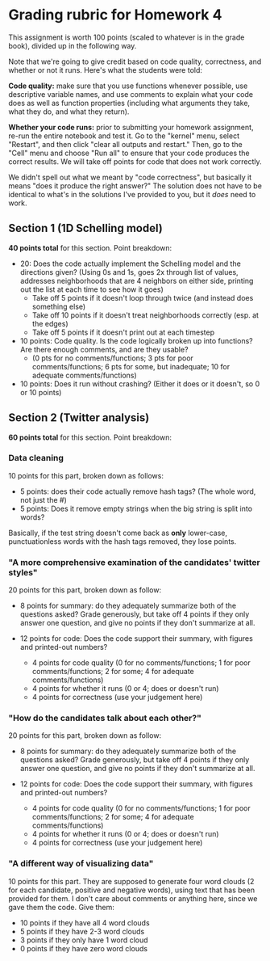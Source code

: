 # Grading rubric for Homework 4

This assignment is worth 100 points (scaled to whatever is in the grade book), divided up in the following way.

Note that we're going to give credit based on code quality, correctness, and whether or not it runs.  Here's what the students were told:

**Code quality:** make sure that you use functions whenever possible, use descriptive variable names, and use comments to explain what your code does as well as function properties (including what arguments they take, what they do, and what they return).

**Whether your code runs:** prior to submitting your homework assignment, re-run the entire notebook and test it. Go to the "kernel" menu, select "Restart", and then click "clear all outputs and restart." Then, go to the "Cell" menu and choose "Run all" to ensure that your code produces the correct results. We will take off points for code that does not work correctly.

We didn't spell out what we meant by "code correctness", but basically it means "does it produce the right answer?"  The solution does not have to be identical to what's in the solutions I've provided to you, but it *does* need to work.


## Section 1 (1D Schelling model)

**40 points total** for this section.  Point breakdown:

* 20: Does the code actually implement the Schelling model and the directions given?  (Using 0s and 1s, goes 2x through list of values, addresses neighborhoods that are 4 neighbors on either side, printing out the list at each time to see how it goes)
  * Take off 5 points if it doesn't loop through twice (and instead does something else)
  * Take off 10 points if it doesn't treat neighborhoods correctly (esp. at the edges)
  * Take off 5 points if it doesn't print out at each timestep
* 10 points: Code quality.  Is the code logically broken up into functions? Are there enough comments, and are they usable?
  * (0 pts for no comments/functions; 3 pts for poor comments/functions; 6 pts for some, but inadequate; 10 for adequate comments/functions)
* 10 points: Does it run without crashing?  (Either it does or it doesn't, so 0 or 10 points)

## Section 2 (Twitter analysis)

**60 points total** for this section.  Point breakdown:

### Data cleaning

10 points for this part, broken down as follows:

* 5 points: does their code actually remove hash tags?  (The whole word, not just the #)
* 5 points: Does it remove empty strings when the big string is split into words?

Basically, if the test string doesn't come back as **only** lower-case, punctuationless words with the hash tags removed, they lose points.

### "A more comprehensive examination of the candidates' twitter styles"

20 points for this part, broken down as follow:

* 8 points for summary: do they adequately summarize both of the questions asked?  Grade generously, but take off 4 points if they only answer one question, and give no points if they don't summarize at all.

* 12 points for code:  Does the code support their summary, with figures and printed-out numbers?
  * 4 points for code quality (0 for no comments/functions; 1 for poor comments/functions; 2 for some; 4 for adequate comments/functions)
  * 4 points for whether it runs (0 or 4; does or doesn't run)
  * 4 points for correctness (use your judgement here)

### "How do the candidates talk about each other?"

20 points for this part, broken down as follow:

* 8 points for summary: do they adequately summarize both of the questions asked?  Grade generously, but take off 4 points if they only answer one question, and give no points if they don't summarize at all.

* 12 points for code:  Does the code support their summary, with figures and printed-out numbers?
  * 4 points for code quality (0 for no comments/functions; 1 for poor comments/functions; 2 for some; 4 for adequate comments/functions)
  * 4 points for whether it runs (0 or 4; does or doesn't run)
  * 4 points for correctness (use your judgement here)


### "A different way of visualizing data"

10 points for this part.  They are supposed to generate four word clouds (2 for each candidate, positive and negative words), using text that has been provided for them.  I don't care about comments or anything here, since we gave them the code.  Give them:

* 10 points if they have all 4 word clouds
* 5 points if they have 2-3 word clouds
* 3 points if they only have 1 word cloud
* 0 points if they have zero word clouds